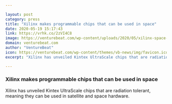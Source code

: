 ```yaml
---

layout: post
category: press
title: "Xilinx makes programmable chips that can be used in space"
date: 2020-05-19 15:17:43
link: https://vrhk.co/2zVI4C8
image: https://venturebeat.com/wp-content/uploads/2020/05/xilinx-space-premium-copy.jpg?w=1200&strip=all
domain: venturebeat.com
author: "VentureBeat"
icon: https://venturebeat.com/wp-content/themes/vb-news/img/favicon.ico
excerpt: "Xilinx has unveiled Kintex UltraScale chips that are radiation tolerant, meaning they can be used in satellite and space hardware."

---
```


### Xilinx makes programmable chips that can be used in space

Xilinx has unveiled Kintex UltraScale chips that are radiation tolerant, meaning they can be used in satellite and space hardware.